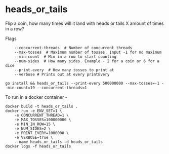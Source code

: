 # heads_or_tails

Flip a coin, how many times will it land with heads or tails X amount of times in a row?

Flags
```
	--concurrent-threads  # Number of concurrent threads
	--max-tosses  # Maximum number of tosses. Input -1 for no maximum
	--min-count  # Min in a row to start counting
	--num-sides  # How many sides. Example - 2 for a coin or 6 for a dice
	--print-every  # How many tosses to print at
	--verbose # Prints out at every printEvery

go install && heads_or_tails --print-every 500000000 --max-tosses=-1 --min-count=19 --concurrent-threads=1
```

To run in a docker container -
```
docker build -t heads_or_tails .
docker run -e ENV_SET=1 \
	-e CONCURRENT_THREAD=1 \
	-e MAX_TOSSES=100000000 \
	-e MIN_IN_ROW=15 \
	-e NUM_SIDES=2 \
	-e PRINT_EVERY=1000000 \
	-e VERBOSE=true \
	--name heads_or_tails -d heads_or_tails
docker logs -f heads_or_tails
```
